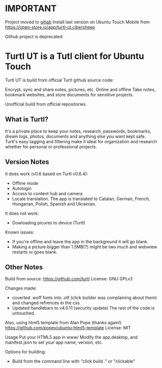 # IMPORTANT
Project moved to [gitlab](https://gitlab.com/cibersheep/turtl-ut/)
Install last version on Ubuntu Touch Mobile from https://open-store.io/app/turtl-ut.cibersheep

Github project is deprecated

# Turtl UT is a Tutl client for Ubuntu Touch

Turtl UT is build from official Turtl github source code:

Encrypt, sync and share notes, pictures, etc. Online and offline
Take notes, bookmark websites, and store documents for sensitive projects.

Unofficial build from official repositories.

## What is Turtl?
It's a private place to keep your notes, research, passwords, bookmarks, dream logs, photos, documents and anything else you want kept safe. Turtl's easy tagging and filtering make it ideal for organization and research whether for personal or professional projects.

## Version Notes
It does work (v0.6 based on Turtl v0.6.4):
- Offline mode
- Autologin
- Access to content hub and camera
- Locale translation. The app is translated to Catalan, German, French, Hungarian, Polish, Spanish and Ukrainian.

It does not work:
- Dowloading picures to device (Turtl)

Known issues:
- If you're offline and leave the app in the background it will go blank.
- Making a picture bigger than 1.5MB(?) might be two much and webwiew restarts or goes blank.

## Other Notes
Build from source:
https://github.com/turtl
License: GNU GPLv3

Changes made: 
- coverted .woff fonts into .otf (click builder was complaining about them) and changed refrences in the css.
- Updated handlebars to v4.0.11 (security update)
The rest of the code is untouched.

Also, using html5 template from Alan Pope (thanks again!)
https://github.com/popey/ubuntu-html5-template
License: MIT

Usage
Put your HTML5 app in www/
Modify the app.desktop, and manifest.json to set your app name, version, etc.

Options for building:

- Build from the command line with "click build ." or "clickable"

